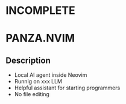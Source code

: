 # **INCOMPLETE**
# PANZA.NVIM

## Description

- Local AI agent inside Neovim
- Runnig on xxx LLM
- Helpful assistant for starting programmers
- No file editing
